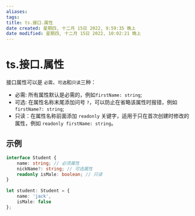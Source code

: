 ```yaml
---
aliases: 
tags: 
title: ts.接口.属性
date created: 星期四, 十二月 15日 2022, 9:59:35 晚上
date modified: 星期四, 十二月 15日 2022, 10:02:21 晚上
---
```


# ts.接口.属性

接口属性可以是 `必需`、` 可选 `和` 只读 `三种：

- 必需: 所有属性默认是必需的，例如`firstName: string`;
- 可选: 在属性名称末尾添加问号 `?`，可以防止在省略该属性时报错，例如 `firstName?: string`;
- 只读：在属性名称前面添加 `readonly` 关键字，适用于只在首次创建时修改的属性，例如 `readonly firstName: string`。

## 示例

```typescript
interface Student {  
    name: string; // 必须属性  
    nickName?: string; // 可选属性  
    readonly isMale: boolean; // 只读  
}  
  
let student: Student = {  
    name: 'jack',  
    isMale: false  
};
```
